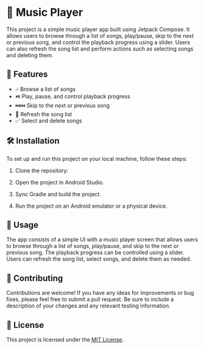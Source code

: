 # 🎵 Music Player

This project is a simple music player app built using Jetpack Compose. It allows users to browse through a list of songs, play/pause, skip to the next or previous song, and control the playback progress using a slider. Users can also refresh the song list and perform actions such as selecting songs and deleting them.

## 🌟 Features

- 🎶 Browse a list of songs
- ⏯️ Play, pause, and control playback progress
- ⏭️⏮️ Skip to the next or previous song
- 🔄 Refresh the song list
- ✅ Select and delete songs

## 🛠️ Installation

To set up and run this project on your local machine, follow these steps:

1. Clone the repository:

2. Open the project in Android Studio.

3. Sync Gradle and build the project.

4. Run the project on an Android emulator or a physical device.

## 📱 Usage

The app consists of a simple UI with a music player screen that allows users to browse through a list of songs, play/pause, and skip to the next or previous song. The playback progress can be controlled using a slider. Users can refresh the song list, select songs, and delete them as needed.

## 🤝 Contributing

Contributions are welcome! If you have any ideas for improvements or bug fixes, please feel free to submit a pull request. Be sure to include a description of your changes and any relevant testing information.

## 📄 License

 This project is licensed under the [MIT License](https://opensource.org/licenses/MIT).

